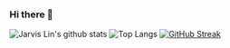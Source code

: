 ### Hi there 👋

![Jarvis Lin's github stats](https://github-readme-stats.vercel.app/api?username=jarvislin&count_private=true&hide=issues)
![Top Langs](https://github-readme-stats.vercel.app/api/top-langs/?username=jarvislin&layout=compact)
[![GitHub Streak](http://github-readme-streak-stats.herokuapp.com?user=jarvislin&date_format=M%20j%5B%2C%20Y%5D)](https://git.io/streak-stats)

<!--
**jarvislin/jarvislin** is a ✨ _special_ ✨ repository because its `README.md` (this file) appears on your GitHub profile.

Here are some ideas to get you started:

- 🔭 I’m currently working on ...
- 🌱 I’m currently learning ...
- 👯 I’m looking to collaborate on ...
- 🤔 I’m looking for help with ...
- 💬 Ask me about ...
- 📫 How to reach me: ...
- 😄 Pronouns: ...
- ⚡ Fun fact: ...
-->
